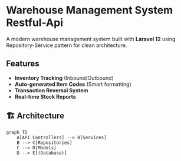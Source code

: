 #  Warehouse Management System Restful-Api


A modern warehouse management system built with **Laravel 12** using Repository-Service pattern for clean architecture.

##  Features

-  **Inventory Tracking** (Inbound/Outbound)
-  **Auto-generated Item Codes** (Smart formatting)
- **Transaction Reversal System**
- **Real-time Stock Reports**


## 🏗️ Architecture

```mermaid
graph TD
    A[API Controllers] --> B[Services]
    B --> C[Repositories]
    C --> D[Models]
    D --> E[(Database)]
